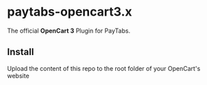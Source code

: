 # paytabs-opencart3.x
The official **OpenCart 3** Plugin for PayTabs.


## Install
Upload the content of this repo to the root folder of your OpenCart's website
